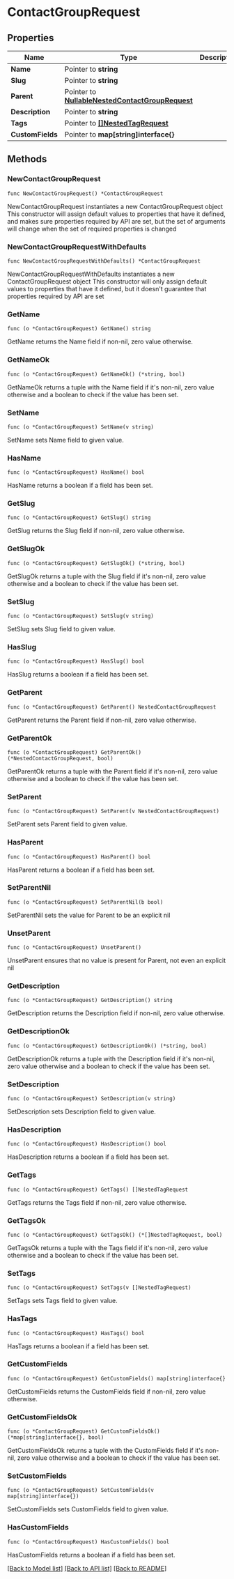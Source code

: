 # ContactGroupRequest

## Properties

Name | Type | Description | Notes
------------ | ------------- | ------------- | -------------
**Name** | Pointer to **string** |  | [optional] 
**Slug** | Pointer to **string** |  | [optional] 
**Parent** | Pointer to [**NullableNestedContactGroupRequest**](NestedContactGroupRequest.md) |  | [optional] 
**Description** | Pointer to **string** |  | [optional] 
**Tags** | Pointer to [**[]NestedTagRequest**](NestedTagRequest.md) |  | [optional] 
**CustomFields** | Pointer to **map[string]interface{}** |  | [optional] 

## Methods

### NewContactGroupRequest

`func NewContactGroupRequest() *ContactGroupRequest`

NewContactGroupRequest instantiates a new ContactGroupRequest object
This constructor will assign default values to properties that have it defined,
and makes sure properties required by API are set, but the set of arguments
will change when the set of required properties is changed

### NewContactGroupRequestWithDefaults

`func NewContactGroupRequestWithDefaults() *ContactGroupRequest`

NewContactGroupRequestWithDefaults instantiates a new ContactGroupRequest object
This constructor will only assign default values to properties that have it defined,
but it doesn't guarantee that properties required by API are set

### GetName

`func (o *ContactGroupRequest) GetName() string`

GetName returns the Name field if non-nil, zero value otherwise.

### GetNameOk

`func (o *ContactGroupRequest) GetNameOk() (*string, bool)`

GetNameOk returns a tuple with the Name field if it's non-nil, zero value otherwise
and a boolean to check if the value has been set.

### SetName

`func (o *ContactGroupRequest) SetName(v string)`

SetName sets Name field to given value.

### HasName

`func (o *ContactGroupRequest) HasName() bool`

HasName returns a boolean if a field has been set.

### GetSlug

`func (o *ContactGroupRequest) GetSlug() string`

GetSlug returns the Slug field if non-nil, zero value otherwise.

### GetSlugOk

`func (o *ContactGroupRequest) GetSlugOk() (*string, bool)`

GetSlugOk returns a tuple with the Slug field if it's non-nil, zero value otherwise
and a boolean to check if the value has been set.

### SetSlug

`func (o *ContactGroupRequest) SetSlug(v string)`

SetSlug sets Slug field to given value.

### HasSlug

`func (o *ContactGroupRequest) HasSlug() bool`

HasSlug returns a boolean if a field has been set.

### GetParent

`func (o *ContactGroupRequest) GetParent() NestedContactGroupRequest`

GetParent returns the Parent field if non-nil, zero value otherwise.

### GetParentOk

`func (o *ContactGroupRequest) GetParentOk() (*NestedContactGroupRequest, bool)`

GetParentOk returns a tuple with the Parent field if it's non-nil, zero value otherwise
and a boolean to check if the value has been set.

### SetParent

`func (o *ContactGroupRequest) SetParent(v NestedContactGroupRequest)`

SetParent sets Parent field to given value.

### HasParent

`func (o *ContactGroupRequest) HasParent() bool`

HasParent returns a boolean if a field has been set.

### SetParentNil

`func (o *ContactGroupRequest) SetParentNil(b bool)`

 SetParentNil sets the value for Parent to be an explicit nil

### UnsetParent
`func (o *ContactGroupRequest) UnsetParent()`

UnsetParent ensures that no value is present for Parent, not even an explicit nil
### GetDescription

`func (o *ContactGroupRequest) GetDescription() string`

GetDescription returns the Description field if non-nil, zero value otherwise.

### GetDescriptionOk

`func (o *ContactGroupRequest) GetDescriptionOk() (*string, bool)`

GetDescriptionOk returns a tuple with the Description field if it's non-nil, zero value otherwise
and a boolean to check if the value has been set.

### SetDescription

`func (o *ContactGroupRequest) SetDescription(v string)`

SetDescription sets Description field to given value.

### HasDescription

`func (o *ContactGroupRequest) HasDescription() bool`

HasDescription returns a boolean if a field has been set.

### GetTags

`func (o *ContactGroupRequest) GetTags() []NestedTagRequest`

GetTags returns the Tags field if non-nil, zero value otherwise.

### GetTagsOk

`func (o *ContactGroupRequest) GetTagsOk() (*[]NestedTagRequest, bool)`

GetTagsOk returns a tuple with the Tags field if it's non-nil, zero value otherwise
and a boolean to check if the value has been set.

### SetTags

`func (o *ContactGroupRequest) SetTags(v []NestedTagRequest)`

SetTags sets Tags field to given value.

### HasTags

`func (o *ContactGroupRequest) HasTags() bool`

HasTags returns a boolean if a field has been set.

### GetCustomFields

`func (o *ContactGroupRequest) GetCustomFields() map[string]interface{}`

GetCustomFields returns the CustomFields field if non-nil, zero value otherwise.

### GetCustomFieldsOk

`func (o *ContactGroupRequest) GetCustomFieldsOk() (*map[string]interface{}, bool)`

GetCustomFieldsOk returns a tuple with the CustomFields field if it's non-nil, zero value otherwise
and a boolean to check if the value has been set.

### SetCustomFields

`func (o *ContactGroupRequest) SetCustomFields(v map[string]interface{})`

SetCustomFields sets CustomFields field to given value.

### HasCustomFields

`func (o *ContactGroupRequest) HasCustomFields() bool`

HasCustomFields returns a boolean if a field has been set.


[[Back to Model list]](../README.md#documentation-for-models) [[Back to API list]](../README.md#documentation-for-api-endpoints) [[Back to README]](../README.md)


